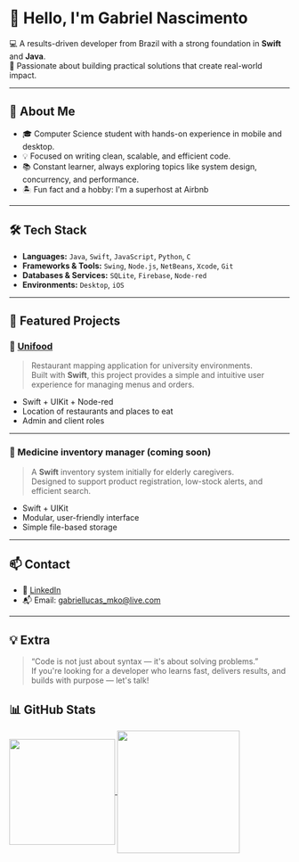 # 👋 Hello, I'm Gabriel Nascimento

💻 A results-driven developer from Brazil with a strong foundation in **Swift** and **Java**.  
🚀 Passionate about building practical solutions that create real-world impact.

---

## 🌟 About Me

- 🎓 Computer Science student with hands-on experience in mobile and desktop.
- 💡 Focused on writing clean, scalable, and efficient code.
- 📚 Constant learner, always exploring topics like system design, concurrency, and performance.
- 🏝️ Fun fact and a hobby: I'm a superhost at Airbnb 

---

## 🛠️ Tech Stack

- **Languages:** `Java`, `Swift`, `JavaScript`, `Python`, `C`
- **Frameworks & Tools:** `Swing`, `Node.js`, `NetBeans`, `Xcode`, `Git` 
- **Databases & Services:** `SQLite`, `Firebase`, `Node-red`
- **Environments:** `Desktop`, `iOS`

---

## 🚀 Featured Projects

### 🍔 [Unifood](https://github.com/mrkeepout/unifood)
> Restaurant mapping application for university environments.  
Built with **Swift**, this project provides a simple and intuitive user experience for managing menus and orders.

- Swift + UIKit + Node-red
- Location of restaurants and places to eat
- Admin and client roles

---

### 💊 Medicine inventory manager (coming soon)
> A **Swift** inventory system initially for elderly caregivers.  
Designed to support product registration, low-stock alerts, and efficient search.

- Swift + UIKit
- Modular, user-friendly interface
- Simple file-based storage

---

## 📫 Contact

- 💼 [LinkedIn](https://www.linkedin.com/in/g-nascimento-mko/)
- 📬 Email: gabriellucas_mko@live.com

---

## 💡 Extra

> “Code is not just about syntax — it's about solving problems.”  
If you're looking for a developer who learns fast, delivers results, and builds with purpose — let's talk!

<!-- Optionally: GitHub Stats -->

## 📊 GitHub Stats

<a href="https://github-readme-stats.vercel.app/api?username=mrkeepout&show_icons=true&theme=monokai">
  <img height=190 align="center" src="https://github-readme-stats.vercel.app/api?username=mrkeepout&show_icons=true&theme=monokai" />
</a>
<a href="https://github-readme-stats.vercel.app/api/top-langs/?username=mrkeepout&layout=compact&hide=VHDL,Jupyter%20Notebook&theme=monokai">
  <img height=220 align="center" src="https://github-readme-stats.vercel.app/api/top-langs?username=mrkeepout&layout=compact&&hide=VHDL,Jupyter%20Notebook&langs_count=8&card_width=320&theme=monokai" />
</a>


